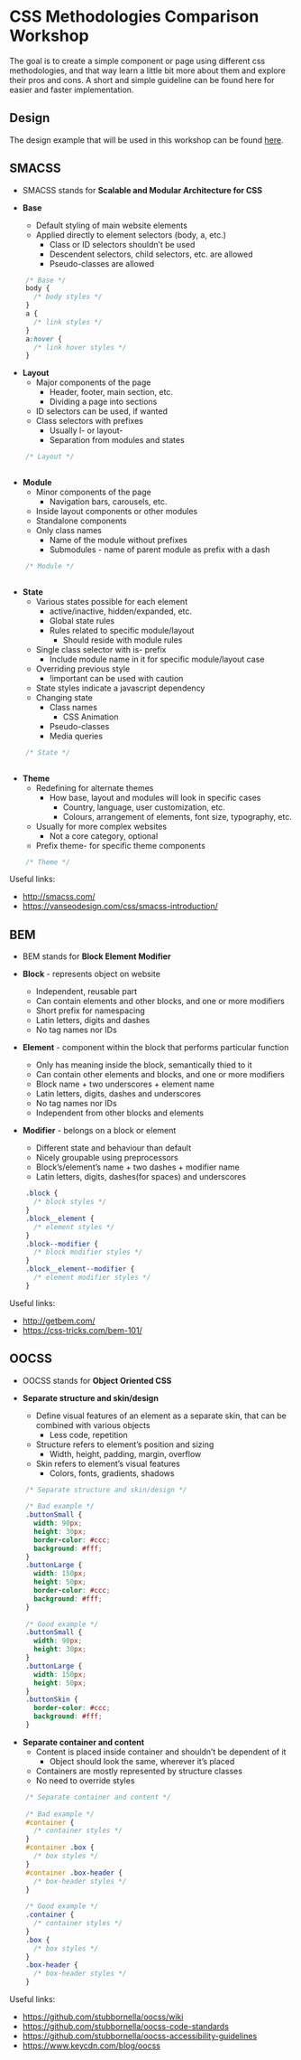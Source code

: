 # CSS Methodologies Comparison Workshop
The goal is to create a simple component or page using different css methodologies, and that way learn a little bit more about them and explore their pros and cons. A short and simple guideline can be found here for easier and faster implementation.

## Design
The design example that will be used in this workshop can be found [here](https://dribbble.com/shots/1040647-TinyLove-Landing-Page/attachments/126310).

## SMACSS
* SMACSS stands for **Scalable and Modular Architecture for CSS**

* **Base**
  * Default styling of main website elements
  * Applied directly to element selectors (body, a, etc.)
    * Class or ID selectors shouldn’t be used
    * Descendent selectors, child selectors, etc. are allowed
    * Pseudo-classes are allowed
    
```css
    /* Base */
    body {
      /* body styles */
    }
    a {
      /* link styles */
    }
    a:hover {
      /* link hover styles */
    }
```    
* **Layout**
  * Major components of the page
    * Header, footer, main section, etc.
    * Dividing a page into sections
  * ID selectors can be used, if wanted
  * Class selectors with prefixes
    * Usually l- or layout-
    * Separation from modules and states
    
```css
    /* Layout */
    
``` 
* **Module**
  * Minor components of the page
    * Navigation bars, carousels, etc.
  * Inside layout components or other modules
  * Standalone components
  * Only class names
    * Name of the module without prefixes
    * Submodules - name of parent module as prefix with a dash
    
```css
    /* Module */
    
```    
* **State**
  * Various states possible for each element
    * active/inactive, hidden/expanded, etc.
    * Global state rules 
    * Rules related to specific module/layout
      * Should reside with module rules
  * Single class selector with is- prefix 
    * Include module name in it for specific module/layout case
  * Overriding previous style
    * !important can be used with caution
  * State styles indicate a javascript dependency
  * Changing state
    * Class names
      * CSS Animation
    * Pseudo-classes
    * Media queries
    
```css
    /* State */
    
``` 
* **Theme**
  * Redefining for alternate themes
    * How base, layout and modules will look in specific cases
      * Country, language, user customization, etc.
      * Colours, arrangement of elements, font size, typography, etc.
  * Usually for more complex websites
    * Not a core category, optional
  * Prefix theme- for specific theme components

```css
    /* Theme */
```

Useful links:
* http://smacss.com/
* https://vanseodesign.com/css/smacss-introduction/

## BEM

* BEM stands for **Block Element Modifier**

* **Block** - represents object on website
  * Independent, reusable part
  * Can contain elements and other blocks, and one or more modifiers
  * Short prefix for namespacing
  * Latin letters, digits and dashes
  * No tag names nor IDs
  
* **Element** - component within the block that performs particular function
  * Only has meaning inside the block, semantically thied to it
  * Can contain other elements and blocks, and one or more modifiers
  * Block name + two underscores + element name
  * Latin letters, digits, dashes and underscores
  * No tag names nor IDs
  * Independent from other blocks and elements
  
* **Modifier** - belongs on a block or element
  * Different state and behaviour than default
  * Nicely groupable using preprocessors
  * Block’s/element’s name + two dashes + modifier name
  * Latin letters, digits, dashes(for spaces) and underscores

```css
    .block {
      /* block styles */
    }
    .block__element {
      /* element styles */
    }
    .block--modifier {
      /* block modifier styles */
    }
    .block__element--modifier {
      /* element modifier styles */
    }
```

Useful links:
* http://getbem.com/
* https://css-tricks.com/bem-101/

## OOCSS
* OOCSS stands for **Object Oriented CSS**

* **Separate structure and skin/design**
  * Define visual features of an element as a separate skin, that can be combined with various objects
    * Less code, repetition
  * Structure refers to element’s position and sizing
    * Width, height, padding, margin, overflow
  * Skin refers to element’s visual features
    * Colors, fonts, gradients, shadows
    
```css
    /* Separate structure and skin/design */
    
    /* Bad example */
    .buttonSmall {
      width: 90px;
      height: 30px;
      border-color: #ccc;
      background: #fff;
    }
    .buttonLarge {
      width: 150px;
      height: 50px;
      border-color: #ccc;
      background: #fff;
    }
    
    /* Good example */
    .buttonSmall {
      width: 90px;
      height: 30px;
    }
    .buttonLarge {
      width: 150px;
      height: 50px;
    }
    .buttonSkin {
      border-color: #ccc;
      background: #fff;
    }
```
* **Separate container and content**
  * Content is placed inside container and shouldn’t be dependent of it
    * Object should look the same, wherever it’s placed
  * Containers are mostly represented by structure classes
  * No need to override styles

```css
    /* Separate container and content */
    
    /* Bad example */
    #container {
      /* container styles */
    }
    #container .box {
      /* box styles */
    }
    #container .box-header {
      /* box-header styles */
    }
    
    /* Good example */
    .container {
      /* container styles */
    }
    .box {
      /* box styles */
    }
    .box-header {
      /* box-header styles */
    }
```

Useful links:
* https://github.com/stubbornella/oocss/wiki
* https://github.com/stubbornella/oocss-code-standards
* https://github.com/stubbornella/oocss-accessibility-guidelines
* https://www.keycdn.com/blog/oocss

